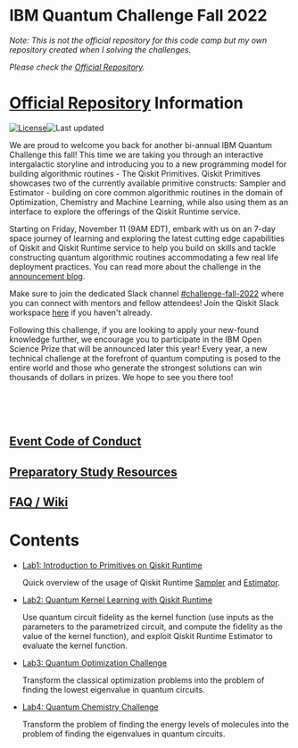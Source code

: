 # IBM Quantum Challenge Fall 2022

_Note: This is not the official repository for this code camp but my own repository created when I solving the challenges._

_Please check the [Official Repository](https://github.com/qiskit-community/ibm-quantum-challenge-fall-22)._

# [Official Repository](https://github.com/qiskit-community/ibm-quantum-challenge-fall-22) Information

[![License](https://img.shields.io/github/license/qiskit-community/ibm-quantum-fall-challenge-22.svg)](https://opensource.org/licenses/Apache-2.0)<!--- long-description-skip-begin -->![Last updated](https://img.shields.io/github/last-commit/qiskit-community/ibm-quantum-fall-challenge-22/main?label=Last%20updated&style=flat)


We are proud to welcome you back for another bi-annual IBM Quantum Challenge this fall! This time we are taking you through an interactive intergalactic storyline and introducing you to a new programming model for building algorithmic routines - The Qiskit Primitives. Qiskit Primitives showcases two of the currently available primitive constructs: Sampler and Estimator - building on core common algorithmic routines in the domain of Optimization, Chemistry and Machine Learning, while also using them as an interface to explore the offerings of the Qiskit Runtime service.

Starting on Friday, November 11 (9AM EDT), embark with us on an 7-day space journey of learning and exploring the latest cutting edge capabilities of Qiskit and Qiskit Runtime service to help you build on skills and tackle constructing quantum algorithmic routines accommodating a few real life deployment practices. You can read more about the challenge in the [announcement blog](https://www.research.ibm.com/blog/quantum-challenge-fall-2022).

Make sure to join the dedicated Slack channel [#challenge-fall-2022](https://qiskit.slack.com/archives/C0466L7D5CG) where you can connect with mentors and fellow attendees! Join the Qiskit Slack workspace [here](https://ibm.co/joinqiskitslack) if you haven't already. 

Following this challenge, if you are looking to apply your new-found knowledge further, we encourage you to participate in the IBM Open Science Prize that will be announced later this year! Every year, a new technical challenge at the forefront of quantum computing is posed to the entire world and those who generate the strongest solutions can win thousands of dollars in prizes. We hope to see you there too!

<br>
<br><br>

## [Event Code of Conduct](https://github.com/qiskit-community/ibm-quantum-fall-challenge-22/blob/main/code%20of%20conduct-for-participants.md)

## [Preparatory Study Resources](https://github.com/qiskit-community/ibm-quantum-challenge-fall-22/blob/main/preliminary_content.md)

## [FAQ / Wiki](https://github.com/qiskit-community/ibm-quantum-challenge-fall-22/wiki)

# Contents

* [Lab1: Introduction to Primitives on Qiskit Runtime](content/lab-1/lab1.ipynb)

    Quick overview of the usage of Qiskit Runtime [Sampler](https://qiskit.org/documentation/partners/qiskit_ibm_runtime/stubs/qiskit_ibm_runtime.Sampler.html#sampler) and [Estimator](https://qiskit.org/documentation/partners/qiskit_ibm_runtime/stubs/qiskit_ibm_runtime.Estimator.html#estimator).
* [Lab2: Quantum Kernel Learning with Qiskit Runtime](content/lab-2/lab2.ipynb)

    Use quantum circuit fidelity as the kernel function (use inputs as the parameters to the parametrized circuit, and compute the fidelity as the value of the kernel function), and exploit Qiskit Runtime Estimator to evaluate the kernel function.
* [Lab3: Quantum Optimization Challenge](content/lab-3/lab3.ipynb)

    Transform the classical optimization problems into the problem of finding the lowest eigenvalue in quantum circuits.
* [Lab4: Quantum Chemistry Challenge](content/lab-4/lab4.ipynb)

    Transform the problem of finding the energy levels of molecules into the problem of finding the eigenvalues in quantum circuits.
